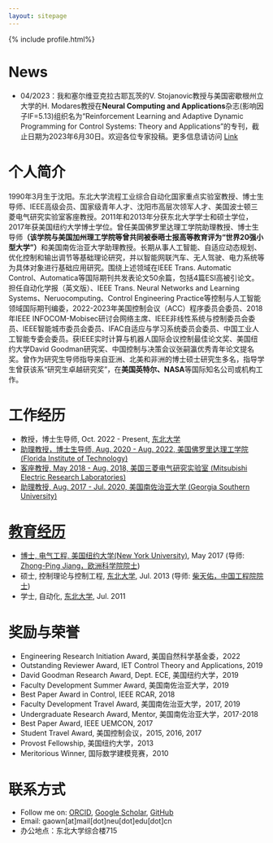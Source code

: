 ```yaml
---
layout: sitepage
---
```


[comment]: # (Insert my picture)
{% include profile.html%}

[comment]: # (Insert my resume below)

# News
* 04/2023：我和塞尔维亚克拉古耶瓦茨的V. Stojanovic教授与美国密歇根州立大学的H. Modares教授在<strong>Neural Computing and Applications</strong>杂志(影响因子IF=5.13)组织名为“Reinforcement Learning and Adaptive Dynamic Programming for Control Systems: Theory and Applications”的专刊，截止日期为2023年6月30日。欢迎各位专家投稿。更多信息请访问 [Link](https://www.springer.com/journal/521/updates/24044564)


# 个人简介
1990年3月生于沈阳。东北大学流程工业综合自动化国家重点实验室教授、博士生导师、IEEE高级会员、国家级青年人才、沈阳市高层次领军人才、美国波士顿三菱电气研究实验室客座教授。2011年和2013年分获东北大学学士和硕士学位，2017年获美国纽约大学博士学位。曾任美国佛罗里达理工学院助理教授、博士生导师<strong>（该学院与美国加州理工学院等曾共同被泰晤士报高等教育评为“世界20强小型大学”）</strong>和美国南佐治亚大学助理教授。长期从事人工智能、自适应动态规划、优化控制和输出调节等基础理论研究，并以智能网联汽车、无人驾驶、电力系统等为具体对象进行基础应用研究。围绕上述领域在IEEE Trans. Automatic Control、Automatica等国际期刊共发表论文50余篇，包括4篇ESI高被引论文。担任自动化学报（英文版）、IEEE Trans. Neural Networks and Learning Systems、Neruocomputing、Control Engineering Practice等控制与人工智能领域国际期刊编委，2022-2023年美国控制会议（ACC）程序委员会委员、2018年IEEE INFOCOM-Mobisec研讨会网络主席、IEEE非线性系统与控制委员会委员、IEEE智能城市委员会委员、IFAC自适应与学习系统委员会委员、中国工业人工智能专委会委员。获IEEE实时计算与机器人国际会议控制最佳论文奖、美国纽约大学David Goodman研究奖、中国控制与决策会议张嗣瀛优秀青年论文提名奖。曾作为研究生导师指导来自亚洲、北美和非洲的博士硕士研究生多名，指导学生曾获该系“研究生卓越研究奖”，在<strong>美国英特尔、NASA</strong>等国际知名公司或机构工作。

# 工作经历
* 教授，博士生导师, Oct. 2022 - Present, <a href="http://www.neu.edu.cn">东北大学 
* 助理教授，博士生导师, Aug. 2020 - Aug. 2022, <a href="http://www.fit.edu">美国佛罗里达理工学院 (Florida Institute of Technology)
* 客座教授, May 2018 - Aug. 2018, <a href="http://www.merl.com">美国三菱电气研究实验室 (Mitsubishi Electric Research Laboratories)
* 助理教授, Aug. 2017 - Jul. 2020, <a href="http://www.georgiasouthern.edu">美国南佐治亚大学 (Georgia Southern University)
  
# 教育经历
* 博士, 电气工程, <a href="http://www.nyu.edu">美国纽约大学(New York University)</a>, May 2017 (导师: <a href="http://engineering.nyu.edu/people/zhong-ping-jiang">Zhong-Ping Jiang，欧洲科学院院士</a>)
* 硕士, 控制理论与控制工程, <a href="http://www.neu.edu.cn/">东北大学</a>, Jul. 2013 (导师: <a href="http://www.ise.neu.edu.cn/2019/0109/c1432a8406/page.htm">柴天佑，中国工程院院士</a>)
* 学士, 自动化, <a href="http://www.neu.edu.cn">东北大学</a>, Jul. 2011

# 奖励与荣誉
* Engineering Research Initiation Award, 美国自然科学基金委，2022
* Outstanding Reviewer Award, IET Control Theory and Applications, 2019
* David Goodman Research Award, Dept. ECE, 美国纽约大学，2019
* Faculty Development Summer Award, 美国南佐治亚大学，2019
* Best Paper Award in Control, IEEE RCAR, 2018
* Faculty Development Travel Award, 美国南佐治亚大学，2017, 2019
* Undergraduate Research Award, Mentor, 美国南佐治亚大学，2017-2018
* Best Paper Award, IEEE UEMCON, 2017
* Student Travel Award, 美国控制会议，2015, 2016, 2017 
* Provost Fellowship, 美国纽约大学，2013 
* Meritorious Winner, 国际数学建模竞赛，2010
  
# 联系方式
* Follow me on:
[ORCID](https://orcid.org/0000-0001-7921-018X),
[Google Scholar](https://scholar.google.com/citations?user=XNYwzswAAAAJ&hl),
[GitHub](https://github.com/WeinanGao/)
* Email: gaown[at]mail[dot]neu[dot]edu[dot]cn
* 办公地点：东北大学综合楼715

